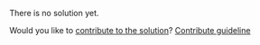 
There is no solution yet.

Would you like to [contribute to the solution](https://github.com/BFEdev/BFE.dev-solutions/blob/main/react-quiz/react-re-render-1_en.md)? [Contribute guideline](https://github.com/BFEdev/BFE.dev-solutions#how-to-contribute)
